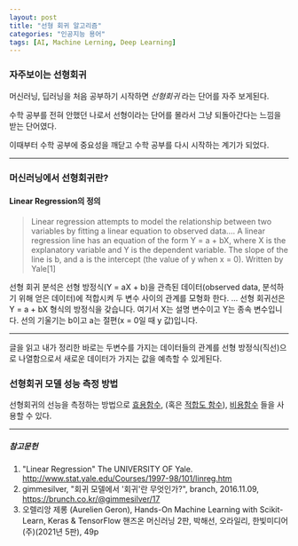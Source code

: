 ```yaml
---
layout: post
title: "선형 회귀 알고리즘"
categories: "인공지능 용어"
tags: [AI, Machine Lerning, Deep Learning]
---
```


### 자주보이는 선형회귀

머신러닝, 딥러닝을 처음 공부하기 시작하면 *선형회귀* 라는 단어를 자주 보게된다.

수학 공부를 전혀 안했던 나로서 선형이라는 단어를 몰라서 그냥 되돌아간다는 느낌을 받는 단어였다.

이때부터 수학 공부에 중요성을 깨닫고 수학 공부를 다시 시작하는 계기가 되었다.

---

### 머신러닝에서 선형회귀란?

#### Linear Regression의 정의

<BlockQuote> 
Linear regression attempts to model the relationship between two variables by fitting a linear equation to observed data.... A linear regression line has an equation of the form Y = a + bX, where X is the explanatory variable and Y is the dependent variable. The slope of the line is b, and a is the intercept (the value of y when x = 0). Written by Yale[1]
</BlockQuote>

선형 회귀 분석은 선형 방정식(Y = aX + b)을 관측된 데이터(observed data, 분석하기 위해 얻은 데이터)에 적합시켜 두 변수 사이의 관계를 모형화 한다.
...
선형 회귀선은 Y = a + bX 형식의 방정식을 갖습니다. 여기서 X는 설명 변수이고 Y는 종속 변수입니다. 선의 기울기는 b이고 a는 절편(x = 0일 때 y 값)입니다.

---

글을 읽고 내가 정리한 바로는 두변수를 가지는 데이터들의 관계를 선형 방정식(직선)으로 나열함으로서 새로운 데이터가 가지는 값을 예측할 수 있게된다.

### 선형회귀 모델 성능 측정 방법

선형회귀의 선능을 측정하는 방법으로 [효용함수](https://maizer2.github.io/인공지능/용어/2022/01/15/효용함수.html), (혹은 [적합도 함수](https://maizer2.github.io/인공지능/용어/2022/01/18/적합도-함수.html)), [비용함수](https://maizer2.github.io/인공지능/용어/2022/01/15/비용함수.html) 들을 사용할 수 있다.




---

##### 참고문헌

1) "Linear Regression" The UNIVERSITY OF Yale. http://www.stat.yale.edu/Courses/1997-98/101/linreg.htm
2) gimmesilver, "회귀 모델에서 '회귀'란 무엇인가?", branch, 2016.11.09, https://brunch.co.kr/@gimmesilver/17
3) 오렐리앙 제롱 (Aurelien Geron), Hands-On Machine Learning with Scikit-Learn, Keras & TensorFlow 핸즈온 머신러닝 2판, 박해선, 오라일리, 한빛미디어(주)(2021년 5판), 49p

